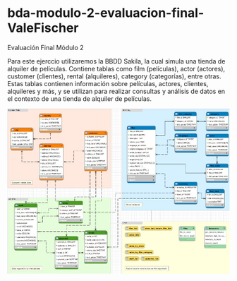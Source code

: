 # bda-modulo-2-evaluacion-final-ValeFischer
Evaluación Final Módulo 2

Para este ejerccio utilizaremos la BBDD Sakila, la cual simula una tienda de alquiler de películas. Contiene tablas como film (películas), actor (actores), customer (clientes), rental (alquileres), category (categorías), entre otras. Estas tablas contienen información sobre películas, actores, clientes, alquileres y más, y se utilizan para realizar consultas y análisis de datos en el contexto de una tienda de alquiler de películas.

![Las relaciones entre las tablas en esta BBDD se verán de la siguiente forma](relaciones_tablas.jpg)